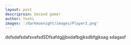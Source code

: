 ```yaml
---
layout: post
descriproin: Second game!
author: Yoshi
images: '/darkmoonight/images/Player1.png'
---
```

dsfsdafsdafsvafsdSDfsafdgjjjbsdafbgjksdbfgjksag sdagasf